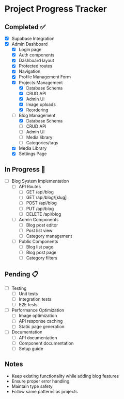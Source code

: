 # Project Progress Tracker

## Completed ✅
- [x] Supabase Integration
- [x] Admin Dashboard
  - [x] Login page
  - [x] Auth components
  - [x] Dashboard layout
  - [x] Protected routes
  - [x] Navigation
  - [x] Profile Management Form
  - [x] Projects Management
    - [x] Database Schema
    - [x] CRUD API
    - [x] Admin UI
    - [x] Image uploads
    - [x] Reordering
  - [ ] Blog Management
    - [x] Database Schema
    - [ ] CRUD API
    - [ ] Admin UI
    - [ ] Media library
    - [ ] Categories/tags
  - [x] Media Library
  - [x] Settings Page

## In Progress 🚧
- [ ] Blog System Implementation
  - [ ] API Routes
    - [ ] GET /api/blog
    - [ ] GET /api/blog/[slug]
    - [ ] POST /api/blog
    - [ ] PUT /api/blog
    - [ ] DELETE /api/blog
  - [ ] Admin Components
    - [ ] Blog post editor
    - [ ] Post list view
    - [ ] Category management
  - [ ] Public Components
    - [ ] Blog list page
    - [ ] Blog post page
    - [ ] Category filters

## Pending 📋
- [ ] Testing
  - [ ] Unit tests
  - [ ] Integration tests
  - [ ] E2E tests
- [ ] Performance Optimization
  - [ ] Image optimization
  - [ ] API response caching
  - [ ] Static page generation
- [ ] Documentation
  - [ ] API documentation
  - [ ] Component documentation
  - [ ] Setup guide

## Notes
- Keep existing functionality while adding blog features
- Ensure proper error handling
- Maintain type safety
- Follow same patterns as projects